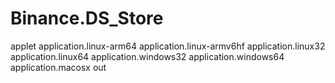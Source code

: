 # Binance.DS_Store
applet
application.linux-arm64
application.linux-armv6hf
application.linux32
application.linux64
application.windows32
application.windows64
application.macosx
out

